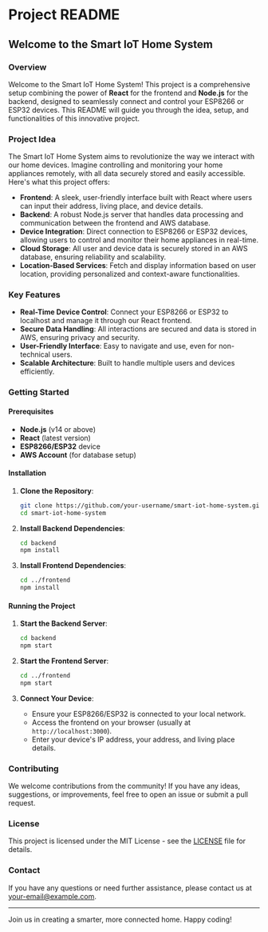 # Project README

## Welcome to the Smart IoT Home System

### Overview

Welcome to the Smart IoT Home System! This project is a comprehensive setup combining the power of **React** for the frontend and **Node.js** for the backend, designed to seamlessly connect and control your ESP8266 or ESP32 devices. This README will guide you through the idea, setup, and functionalities of this innovative project.

### Project Idea

The Smart IoT Home System aims to revolutionize the way we interact with our home devices. Imagine controlling and monitoring your home appliances remotely, with all data securely stored and easily accessible. Here's what this project offers:

- **Frontend**: A sleek, user-friendly interface built with React where users can input their address, living place, and device details.
- **Backend**: A robust Node.js server that handles data processing and communication between the frontend and AWS database.
- **Device Integration**: Direct connection to ESP8266 or ESP32 devices, allowing users to control and monitor their home appliances in real-time.
- **Cloud Storage**: All user and device data is securely stored in an AWS database, ensuring reliability and scalability.
- **Location-Based Services**: Fetch and display information based on user location, providing personalized and context-aware functionalities.

### Key Features

- **Real-Time Device Control**: Connect your ESP8266 or ESP32 to localhost and manage it through our React frontend.
- **Secure Data Handling**: All interactions are secured and data is stored in AWS, ensuring privacy and security.
- **User-Friendly Interface**: Easy to navigate and use, even for non-technical users.
- **Scalable Architecture**: Built to handle multiple users and devices efficiently.

### Getting Started

#### Prerequisites

- **Node.js** (v14 or above)
- **React** (latest version)
- **ESP8266/ESP32** device
- **AWS Account** (for database setup)

#### Installation

1. **Clone the Repository**:
   ```bash
   git clone https://github.com/your-username/smart-iot-home-system.git
   cd smart-iot-home-system
   ```

2. **Install Backend Dependencies**:
   ```bash
   cd backend
   npm install
   ```

3. **Install Frontend Dependencies**:
   ```bash
   cd ../frontend
   npm install
   ```

#### Running the Project

1. **Start the Backend Server**:
   ```bash
   cd backend
   npm start
   ```

2. **Start the Frontend Server**:
   ```bash
   cd ../frontend
   npm start
   ```

3. **Connect Your Device**:
   - Ensure your ESP8266/ESP32 is connected to your local network.
   - Access the frontend on your browser (usually at `http://localhost:3000`).
   - Enter your device's IP address, your address, and living place details.

### Contributing

We welcome contributions from the community! If you have any ideas, suggestions, or improvements, feel free to open an issue or submit a pull request.

### License

This project is licensed under the MIT License - see the [LICENSE](LICENSE) file for details.

### Contact

If you have any questions or need further assistance, please contact us at [your-email@example.com](mailto:your-email@example.com).

---

Join us in creating a smarter, more connected home. Happy coding!
